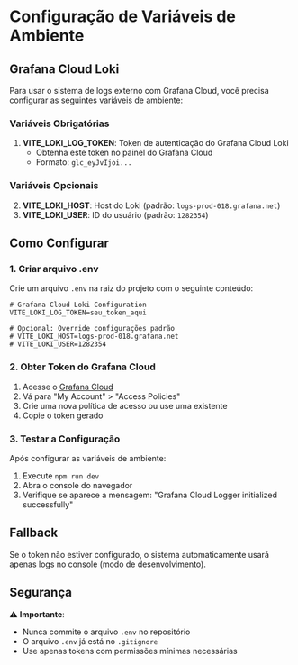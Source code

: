 # Configuração de Variáveis de Ambiente

## Grafana Cloud Loki

Para usar o sistema de logs externo com Grafana Cloud, você precisa configurar as seguintes variáveis de ambiente:

### Variáveis Obrigatórias

1. **VITE_LOKI_LOG_TOKEN**: Token de autenticação do Grafana Cloud Loki
   - Obtenha este token no painel do Grafana Cloud
   - Formato: `glc_eyJvIjoi...`

### Variáveis Opcionais

2. **VITE_LOKI_HOST**: Host do Loki (padrão: `logs-prod-018.grafana.net`)
3. **VITE_LOKI_USER**: ID do usuário (padrão: `1282354`)

## Como Configurar

### 1. Criar arquivo .env

Crie um arquivo `.env` na raiz do projeto com o seguinte conteúdo:

```env
# Grafana Cloud Loki Configuration
VITE_LOKI_LOG_TOKEN=seu_token_aqui

# Opcional: Override configurações padrão
# VITE_LOKI_HOST=logs-prod-018.grafana.net
# VITE_LOKI_USER=1282354
```

### 2. Obter Token do Grafana Cloud

1. Acesse o [Grafana Cloud](https://grafana.com/auth/sign-in)
2. Vá para "My Account" > "Access Policies"
3. Crie uma nova política de acesso ou use uma existente
4. Copie o token gerado

### 3. Testar a Configuração

Após configurar as variáveis de ambiente:

1. Execute `npm run dev`
2. Abra o console do navegador
3. Verifique se aparece a mensagem: "Grafana Cloud Logger initialized successfully"

## Fallback

Se o token não estiver configurado, o sistema automaticamente usará apenas logs no console (modo de desenvolvimento).

## Segurança

⚠️ **Importante**: 
- Nunca commite o arquivo `.env` no repositório
- O arquivo `.env` já está no `.gitignore`
- Use apenas tokens com permissões mínimas necessárias 